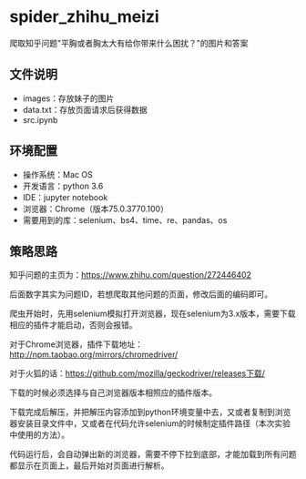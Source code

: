 # spider_zhihu_meizi
爬取知乎问题"平胸或者胸太大有给你带来什么困扰？"的图片和答案

## 文件说明
* images：存放妹子的图片
* data.txt：存放页面请求后获得数据
* src.ipynb 

## 环境配置
* 操作系统：Mac OS
* 开发语言：python 3.6
* IDE：jupyter notebook
* 浏览器：Chrome（版本75.0.3770.100）
* 需要用到的库：selenium、bs4、time、re、pandas、os

## 策略思路
知乎问题的主页为：https://www.zhihu.com/question/272446402

后面数字其实为问题ID，若想爬取其他问题的页面，修改后面的编码即可。

爬虫开始时，先用selenium模拟打开浏览器，现在selenium为3.x版本，需要下载相应的插件才能启动，否则会报错。

对于Chrome浏览器，插件下载地址：http://npm.taobao.org/mirrors/chromedriver/

对于火狐的话：https://github.com/mozilla/geckodriver/releases下载/

下载的时候必须选择与自己浏览器版本相照应的插件版本。

下载完成后解压，并把解压内容添加到python环境变量中去，又或者复制到浏览器安装目录文件中，又或者在代码允许selenium的时候制定插件路径（本次实验中使用的方法）。

代码运行后，会自动弹出新的浏览器，需要不停下拉到底部，才能加载到所有问题都显示在页面上，最后开始对页面进行解析。

